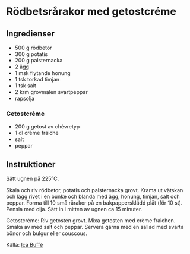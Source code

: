 # Rödbetsrårakor med getostcréme

## Ingredienser
* 500 g rödbetor
* 300 g potatis
* 200 g palsternacka
* 2 ägg
* 1 msk flytande honung
* 1 tsk torkad timjan
* 1 tsk salt
* 2 krm grovmalen svartpeppar
* rapsolja 

### Getostcrème
* 200 g getost av chèvretyp
* 1 dl crème fraiche
* salt
* peppar 

## Instruktioner
Sätt ugnen på 225°C.

Skala och riv rödbetor, potatis och palsternacka grovt. Krama ut vätskan och lägg rivet i en bunke och blanda med ägg, honung, timjan, salt och peppar. Forma till 10 små rårakor på en bakpappersklädd plåt (för 10 st). Pensla med olja. Sätt in i mitten av ugnen ca 15 minuter.

Getostcrème: Riv getosten grovt. Mixa getosten med crème fraichen. Smaka av med salt och peppar. Servera gärna med en sallad med svarta bönor och bulgur eller couscous.

Källa: [Ica Buffé](https://www.ica.se/recept/rodbetsrarakor-med-getostcreme-723200/)

